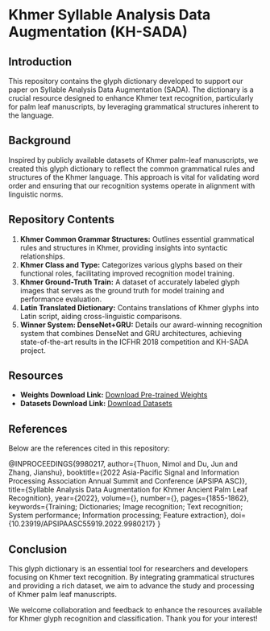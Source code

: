 # Khmer Syllable Analysis Data Augmentation (KH-SADA)

## Introduction

This repository contains the glyph dictionary developed to support our paper on Syllable Analysis Data Augmentation (SADA). The dictionary is a crucial resource designed to enhance Khmer text recognition, particularly for palm leaf manuscripts, by leveraging grammatical structures inherent to the language.

## Background

Inspired by publicly available datasets of Khmer palm-leaf manuscripts, we created this glyph dictionary to reflect the common grammatical rules and structures of the Khmer language. This approach is vital for validating word order and ensuring that our recognition systems operate in alignment with linguistic norms.

## Repository Contents

1. **Khmer Common Grammar Structures:** Outlines essential grammatical rules and structures in Khmer, providing insights into syntactic relationships.
2. **Khmer Class and Type:** Categorizes various glyphs based on their functional roles, facilitating improved recognition model training.
3. **Khmer Ground-Truth Train:** A dataset of accurately labeled glyph images that serves as the ground truth for model training and performance evaluation.
4. **Latin Translated Dictionary:** Contains translations of Khmer glyphs into Latin script, aiding cross-linguistic comparisons.
5. **Winner System: DenseNet+GRU:** Details our award-winning recognition system that combines DenseNet and GRU architectures, achieving state-of-the-art results in the ICFHR 2018 competition and KH-SADA project.

## Resources

- **Weights Download Link:** [Download Pre-trained Weights](https://drive.google.com/file/d/15km1riGn19twubZQoGFhvfsXFphGJP1R/view?usp=sharing)
- **Datasets Download Link:** [Download Datasets](https://drive.google.com/drive/folders/16-mLPE8QSGB4-tKpUS2q7_V2L-VgjVhi?usp=sharing)

## References

Below are the references cited in this repository:

@INPROCEEDINGS{9980217, author={Thuon, Nimol and Du, Jun and Zhang, Jianshu}, booktitle={2022 Asia-Pacific Signal and Information Processing Association Annual Summit and Conference (APSIPA ASC)}, title={Syllable Analysis Data Augmentation for Khmer Ancient Palm Leaf Recognition}, year={2022}, volume={}, number={}, pages={1855-1862}, keywords={Training; Dictionaries; Image recognition; Text recognition; System performance; Information processing; Feature extraction}, doi={10.23919/APSIPAASC55919.2022.9980217} }


## Conclusion

This glyph dictionary is an essential tool for researchers and developers focusing on Khmer text recognition. By integrating grammatical structures and providing a rich dataset, we aim to advance the study and processing of Khmer palm leaf manuscripts.

We welcome collaboration and feedback to enhance the resources available for Khmer glyph recognition and classification. Thank you for your interest!
